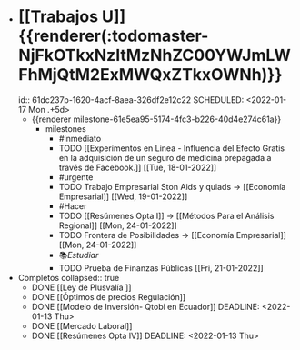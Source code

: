 - # [[Trabajos U]]  {{renderer(:todomaster-NjFkOTkxNzItMzNhZC00YWJmLWFhMjQtM2ExMWQxZTkxOWNh)}}
  id:: 61dc237b-1620-4acf-8aea-326df2e12c22
  SCHEDULED: <2022-01-17 Mon .+5d>
	- {{renderer milestone-61e5ea95-5174-4fc3-b226-40d4e274c61a}}
		- milestones
			- #inmediato
			- TODO [[Experimentos  en Linea - Influencia del Efecto Gratis en la adquisición de un seguro de medicina prepagada a través de Facebook.]] [[Tue, 18-01-2022]]
			- #urgente
			- TODO Trabajo Empresarial Ston Aids y quiads → [[Economía Empresarial]] [[Wed, 19-01-2022]]
			- #Hacer
			- TODO [[Resúmenes Opta I]] → [[Métodos Para el Análisis Regional]] [[Mon, 24-01-2022]]
			- TODO Frontera de Posibilidades → [[Economía Empresarial]] [[Mon, 24-01-2022]]
			- ​📚_Estudiar_
			- TODO Prueba de Finanzas Públicas [[Fri, 21-01-2022]]
- Completos
  collapsed:: true
	- DONE [[Ley de Plusvalía ]]
	- DONE [[Óptimos de precios Regulación]]
	- DONE [[Modelo de Inversión- Qtobi en Ecuador]]
	  DEADLINE: <2022-01-13 Thu>
	- DONE [[Mercado Laboral]]
	- DONE [[Resúmenes Opta IV]]
	  DEADLINE: <2022-01-13 Thu>